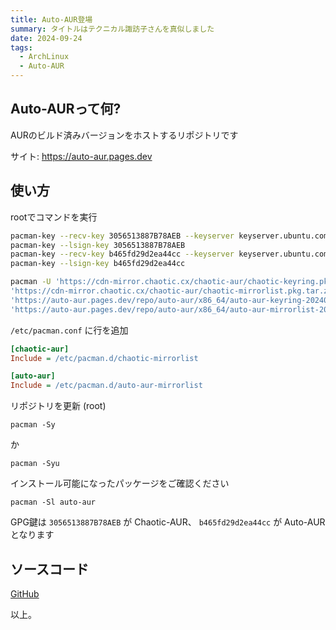 ```yaml
---
title: Auto-AUR登場
summary: タイトルはテクニカル諏訪子さんを真似しました
date: 2024-09-24
tags:
  - ArchLinux
  - Auto-AUR
---
```


## Auto-AURって何?

AURのビルド済みバージョンをホストするリポジトリです

サイト: https://auto-aur.pages.dev

## 使い方

rootでコマンドを実行

```sh
pacman-key --recv-key 3056513887B78AEB --keyserver keyserver.ubuntu.com
pacman-key --lsign-key 3056513887B78AEB
pacman-key --recv-key b465fd29d2ea44cc --keyserver keyserver.ubuntu.com
pacman-key --lsign-key b465fd29d2ea44cc

pacman -U 'https://cdn-mirror.chaotic.cx/chaotic-aur/chaotic-keyring.pkg.tar.zst' \
'https://cdn-mirror.chaotic.cx/chaotic-aur/chaotic-mirrorlist.pkg.tar.zst' \
'https://auto-aur.pages.dev/repo/auto-aur/x86_64/auto-aur-keyring-20240923-1-any.pkg.tar.zst' \
'https://auto-aur.pages.dev/repo/auto-aur/x86_64/auto-aur-mirrorlist-20240923-1-any.pkg.tar.zst'
```

`/etc/pacman.conf` に行を追加

```ini
[chaotic-aur]
Include = /etc/pacman.d/chaotic-mirrorlist

[auto-aur]
Include = /etc/pacman.d/auto-aur-mirrorlist
```

リポジトリを更新 (root)

```
pacman -Sy
```
か
```
pacman -Syu
```

インストール可能になったパッケージをご確認ください

```
pacman -Sl auto-aur
```

GPG鍵は `3056513887B78AEB` が Chaotic-AUR、
`b465fd29d2ea44cc` が Auto-AUR となります

## ソースコード

[GitHub](https://github.com/akku1139/auto-aur)

以上。
